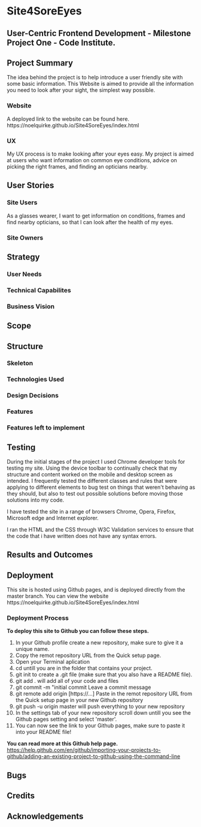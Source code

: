 <h1>Site4SoreEyes</h1>

<h2>User-Centric Frontend Development - Milestone Project One - Code Institute.</h2>

<h2>Project Summary</h2>
The idea behind the project is to help introduce a user friendly site with some basic information.
This Website is aimed to provide all the information you need to look after your sight, the simplest way possible.

<h3>Website</h3>
A deployed link to the website can be found here. <br />
https://noelquirke.github.io/Site4SoreEyes/index.html

<h3>UX</h3>
My UX process is to make looking after your eyes easy. My project is aimed at users who want information on common eye conditions, advice on picking the right frames, and finding an opticians nearby. 

<h2>User Stories</h2>
<h3>Site Users</h3>
As a glasses wearer, I want to get information on conditions, frames and find nearby opticians, so that I can look after the health of my eyes. 

<h3>Site Owners</h3>


<h2>Strategy</h2> 
<h3>User Needs</h3>
<h3>Technical Capabilites</h3>
<h3>Business Vision</h3>

<h2>Scope</h2>

<h2>Structure</h2>
<h3>Skeleton</h3>
<h3>Technologies Used</h3>
<h3>Design Decisions</h3>
<h3>Features</h3>
<h3>Features left to implement</h3>

<h2>Testing</h2>
During the initial stages of the project I used Chrome developer tools for testing my site. Using the device toolbar to continually check that my structure and content worked on the mobile and desktop screen as intended. I frequently tested the different classes and rules that were applying to different elements to bug test on things that weren't behaving as they should, but also to test out possible solutions before moving those solutions into my code.

I have tested the site in a range of browsers Chrome, Opera, Firefox, Microsoft edge and Internet explorer.

I ran the HTML and the CSS through W3C Validation services to ensure that the code that i have written does not have any syntax errors.

<h2>Results and Outcomes</h2>

<h2>Deployment</h2>
This site is hosted using Github pages, and is deployed directly from the master branch. You can view the website https://noelquirke.github.io/Site4SoreEyes/index.html

<h3>Deployment Process</h3>
<strong>To deploy this site to Github you can follow these steps.</strong>

1. In your Github profile create a new repository, make sure to give it a unique name.
2. Copy the remot repository URL from the Quick setup page.
3. Open your Terminal aplication
4. cd untill you are in the folder that contains your project.
5. git init to create a .git file (make sure that you also have a README file).
6. git add . will add all of your code and files
7. git commit -m "initial commit Leave a commit message
8. git remote add origin [https://...] Paste in the remot repository URL from the Quick setup page in your new Github repository
9. git push -u origin master will push everything to your new repository
10. In the settings tab of your new repository scroll down untill you see the Github pages setting and select 'master'.
11. You can now see the link to your Github pages, make sure to paste it into your README file!

<strong>You can read more at this Github help page.</strong> <br />
https://help.github.com/en/github/importing-your-projects-to-github/adding-an-existing-project-to-github-using-the-command-line

<h2>Bugs</h2>

<h2>Credits</h2>

<h2>Acknowledgements</h2>


